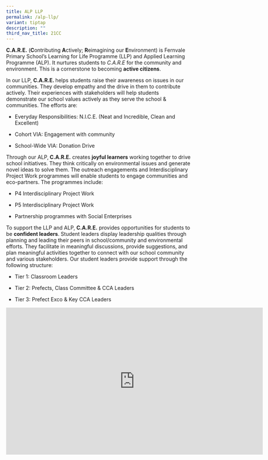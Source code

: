 ```yaml
---
title: ALP LLP
permalink: /alp-llp/
variant: tiptap
description: ""
third_nav_title: 21CC
---
```

<p><strong>C.A.R.E.</strong> (<strong>C</strong>ontributing <strong>A</strong>ctively; <strong>R</strong>eimagining
our <strong>E</strong>nvironment) is Fernvale Primary School’s Learning
for Life Programme (LLP) and Applied Learning Programme (ALP). It nurtures
students to <em>C.A.R.E</em> for the community and environment. This is a
cornerstone to becoming <strong>active citizens</strong>.</p>
<p>In our LLP, <strong>C.A.R.E. </strong>helps students raise their awareness
on issues in our communities. They develop empathy and the drive in them
to contribute actively. Their experiences with stakeholders will help students
demonstrate our school values actively as they serve the school &amp; communities.
The efforts are:</p>
<ul data-tight="true" class="tight">
<li>
<p>Everyday Responsibilities: N.I.C.E. (Neat and Incredible, Clean and Excellent)</p>
</li>
<li>
<p>Cohort VIA: Engagement with community</p>
</li>
<li>
<p>School-Wide VIA: Donation Drive</p>
</li>
</ul>
<p>Through our ALP,<strong> C.A.R.E.</strong> creates <strong>joyful learners</strong> working
together to drive school initiatives. They think critically on environmental
issues and generate novel ideas to solve them.&nbsp;The outreach engagements
and Interdisciplinary Project Work programmes will enable students to engage
communities and eco-partners. The programmes include:</p>
<ul data-tight="true" class="tight">
<li>
<p>P4 Interdisciplinary Project Work</p>
</li>
<li>
<p>P5 Interdisciplinary Project Work</p>
</li>
<li>
<p>Partnership programmes with Social Enterprises</p>
</li>
</ul>
<p>To support the LLP and ALP, <strong>C.A.R.E.</strong> provides opportunities
for students to be <strong>confident leaders</strong>. Student leaders display
leadership qualities through planning and leading their peers in school/community
and environmental efforts. They facilitate in meaningful discussions, provide
suggestions, and plan meaningful activities together to connect with our
school community and various stakeholders. Our student leaders provide
support through the following structure:</p>
<ul data-tight="true" class="tight">
<li>
<p>Tier 1: Classroom Leaders</p>
</li>
<li>
<p>Tier 2: Prefects, Class Committee &amp; CCA Leaders</p>
</li>
<li>
<p>Tier 3: Prefect Exco &amp; Key CCA Leaders</p>
</li>
</ul>
<p></p>
<div class="iframe-wrapper">
<iframe height="400" width="700" allowfullscreen="true" frameborder="0" src="https://docs.google.com/presentation/d/e/2PACX-1vSRekjuHqMDQMHPIVVr-Ys-H1MEBDst2NRui7JxPtSoy1042lac9aWbpSTlX38-QdownMkpXjoyOYxy/pubembed?start=true&amp;loop=true&amp;delayms=3000"></iframe>
</div>
<p></p>
